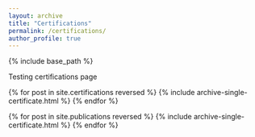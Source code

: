 ```yaml
---
layout: archive
title: "Certifications"
permalink: /certifications/
author_profile: true
---
```


{% include base_path %}

Testing certifications page

{% for post in site.certifications reversed %}
  {% include archive-single-certificate.html %}
{% endfor %}

{% for post in site.publications reversed %}
  {% include archive-single-certificate.html %}
{% endfor %}
